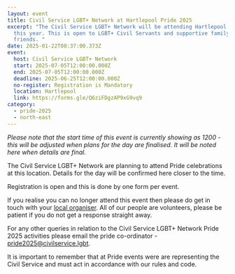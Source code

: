 ```yaml
---
layout: event
title: Civil Service LGBT+ Network at Hartlepool Pride 2025
excerpt: "The Civil Service LGBT+ Network will be attending Hartlepool Pride
  this year. This is open to LGBT+ Civil Servants and supportive family and
  friends. "
date: 2025-01-22T08:37:00.373Z
event:
  host: Civil Service LGBT+ Network
  start: 2025-07-05T12:00:00.000Z
  end: 2025-07-05T12:00:00.000Z
  deadline: 2025-06-25T12:00:00.000Z
  no-register: Registration is Mandatory
  location: Hartlepool
  link: https://forms.gle/Q6ziFDgzAP9xG9vq9
category:
  - pride-2025
  - north-east
---
```

*P﻿lease note that the start time of this event is currently showing as 1200 - this will be adjusted when plans for the day are finalised. It will be noted here when details are final.*

The Civil Service LGBT+ Network are planning to attend Pride celebrations at this location. Details for the day will be confirmed here closer to the time. 

Registration is open and this is done by one form per event.

I﻿f you realise you can no longer attend this event then please do get in touch with your [local organiser](https://www.civilservice.lgbt/team/). All of our people are volunteers, please be patient if you do not get a response straight away. 

F﻿or any other queries in relation to the Civil Service LGBT+ Network Pride 2025 activities please email the pride co-ordinator - [pride2025@civilservice.lgbt](mailto:pride2025@civilservice.lgbt).

I﻿t is important to remember that at Pride events were are representing the Civil Service and must act in accordance with our rules and code.